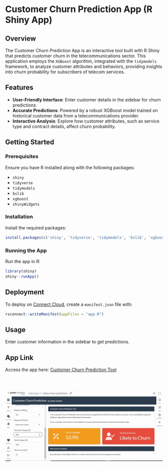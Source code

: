 # Customer Churn Prediction App (R Shiny App)

## Overview

The Customer Churn Prediction App is an interactive tool built with R Shiny that predicts customer churn in the telecommunications sector. This application employs the `XGBoost` algorithm, integrated with the `tidymodels` framework, to analyze customer attributes and behaviors, providing insights into churn probability for subscribers of telecom services.

## Features

- **User-Friendly Interface**: Enter customer details in the sidebar for churn predictions.
- **Accurate Predictions**: Powered by a robust XGBoost model trained on historical customer data from a telecommunications provider.
- **Interactive Analysis**: Explore how customer attributes, such as service type and contract details, affect churn probability.

## Getting Started

### Prerequisites

Ensure you have R installed along with the following packages:

- `shiny`
- `tidyverse`
- `tidymodels`
- `bslib`
- `xgboost`
- `shinyWidgets`

### Installation

Install the required packages:
   ```R
   install.packages(c('shiny', 'tidyverse', 'tidymodels', 'bslib', 'xgboost', 'shinyWidgets'))
   ```
   
### Running the App

Run the app in R:
```R
library(shiny)
shiny::runApp()
```

## Deployment

To deploy on [Connect Cloud](https://connect.posit.cloud/), create a `manifest.json` file with:
```R
rsconnect::writeManifest(appFiles = "app.R")
```

## Usage

Enter customer information in the sidebar to get predictions.

## App Link

Access the app here: [Customer Churn Prediction Tool](https://0193b6f9-2fb2-3ecb-98eb-06390ec0cf9b.share.connect.posit.cloud/)

![customer churn r shiny app](figures/shiny-churn-app.gif)
